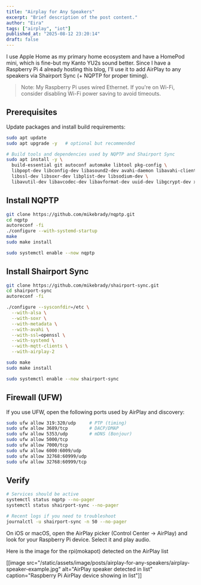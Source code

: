 ```yaml
---
title: "Airplay for Any Speakers"
excerpt: "Brief description of the post content."
author: "Eira"
tags: ["airplay", "iot"]
published_at: "2025-08-12 23:20:14"
draft: false
---
```


I use Apple Home as my primary home ecosystem and have a HomePod mini, which is fine-but my Kanto YU2s sound better. Since I have a Raspberry Pi 4 already hosting this blog, I'll use it to add AirPlay to any speakers via Shairport Sync (+ NQPTP for proper timing).

> Note: My Raspberry Pi uses wired Ethernet. If you're on Wi-Fi, consider disabling Wi-Fi power saving to avoid timeouts.

## Prerequisites

Update packages and install build requirements:

```bash
sudo apt update
sudo apt upgrade -y   # optional but recommended

# Build tools and dependencies used by NQPTP and Shairport Sync
sudo apt install -y \
  build-essential git autoconf automake libtool pkg-config \
  libpopt-dev libconfig-dev libasound2-dev avahi-daemon libavahi-client-dev \
  libssl-dev libsoxr-dev libplist-dev libsodium-dev \
  libavutil-dev libavcodec-dev libavformat-dev uuid-dev libgcrypt-dev xxd
```

## Install NQPTP

```bash
git clone https://github.com/mikebrady/nqptp.git
cd nqptp
autoreconf -fi
./configure --with-systemd-startup
make
sudo make install

sudo systemctl enable --now nqptp
```

## Install Shairport Sync

```bash
git clone https://github.com/mikebrady/shairport-sync.git
cd shairport-sync
autoreconf -fi

./configure --sysconfdir=/etc \
  --with-alsa \
  --with-soxr \
  --with-metadata \
  --with-avahi \
  --with-ssl=openssl \
  --with-systemd \
  --with-mqtt-clients \
  --with-airplay-2

sudo make
sudo make install

sudo systemctl enable --now shairport-sync
```

## Firewall (UFW)

If you use UFW, open the following ports used by AirPlay and discovery:

```bash
sudo ufw allow 319:320/udp     # PTP (timing)
sudo ufw allow 3689/tcp        # DACP/DMAP
sudo ufw allow 5353/udp        # mDNS (Bonjour)
sudo ufw allow 5000/tcp
sudo ufw allow 7000/tcp
sudo ufw allow 6000:6009/udp
sudo ufw allow 32768:60999/udp
sudo ufw allow 32768:60999/tcp
```

## Verify

```bash
# Services should be active
systemctl status nqptp --no-pager
systemctl status shairport-sync --no-pager

# Recent logs if you need to troubleshoot
journalctl -u shairport-sync -n 50 --no-pager
```

On iOS or macOS, open the AirPlay picker (Control Center -> AirPlay) and look for your Raspberry Pi device. Select it and play audio.

Here is the image for the rpi(mokapot) detected on the AirPlay list

[[image src="/static/assets/image/posts/airplay-for-any-speakers/airplay-speaker-example.jpg" alt="AirPlay speaker detected in list" caption="Raspberry Pi AirPlay device showing in list"]]

